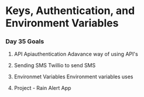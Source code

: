 # Keys, Authentication, and Environment Variables

### Day 35 Goals

1. API Apiauthentication
   Adavance way of using API's

2. Sending SMS
   Twillio to send SMS

3. Environmet Variables
   Environment variables uses

4. Project - Rain Alert App
